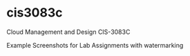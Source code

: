 # cis3083c
Cloud Management and Design CIS-3083C

Example Screenshots for Lab Assignments with watermarking
